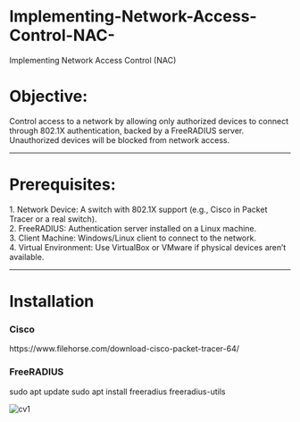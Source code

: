 # Implementing-Network-Access-Control-NAC-
Implementing Network Access Control (NAC)


<h1>Objective:</h1>
Control access to a network by allowing only authorized devices to connect through 802.1X authentication, backed by a FreeRADIUS server. Unauthorized devices will be blocked from network access.<br>

<hr>

<h1>Prerequisites:</h1>
1. Network Device: A switch with 802.1X support (e.g., Cisco in Packet Tracer or a real switch).<br>
2. FreeRADIUS: Authentication server installed on a Linux machine.<br>
3. Client Machine: Windows/Linux client to connect to the network.<br>
4. Virtual Environment: Use VirtualBox or VMware if physical devices aren’t available.<br>
<hr>

<h1>Installation</h1>
<h3>Cisco</h3>
https://www.filehorse.com/download-cisco-packet-tracer-64/
<h3>FreeRADIUS</h3>
sudo apt update
sudo apt install freeradius freeradius-utils

![cv1](https://github.com/user-attachments/assets/3876d010-0ca3-4ab3-a0c0-ce15e1d6e721)
